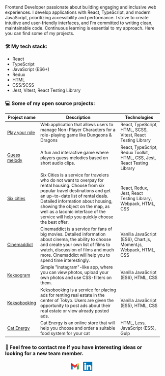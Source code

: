 Frontend Developer passionate about building engaging and inclusive web experiences. I develop applications with React, TypeScript, and modern JavaScript, prioritizing accessibility and performance. I strive to create intuitive and user-friendly interfaces, and I'm committed to writing clean, maintainable code. Continuous learning is essential to my approach.
Here you can find some of my projects.

### :hammer_and_wrench: My tech stack:

- React
- TypeScript
- JavaScript (ES6+)
- Redux
- HTML
- CSS/SCSS
- Jest, Vitest, React Testing Library

### :computer: Some of my open source projects:

| Project name                                                           | Description                                                                                                                                                                                                                                                                                                                                | Technologies                                                             |
| ---------------------------------------------------------------------- | ------------------------------------------------------------------------------------------------------------------------------------------------------------------------------------------------------------------------------------------------------------------------------------------------------------------------------------------ | ------------------------------------------------------------------------ |
| [Play your role](https://github.com/ElizabethSh/play-your-role-app)    | Web application that allows users to manage Non-Player Characters for a role-playing game like Dungeons & Dragons                                                                                                                                                                                                                          | React, TypeScript, HTML, SCSS, Vitest, React Testing Library               |
| [Guess melody](https://github.com/ElizabethSh/guess-melody)            | A fun and interactive game where players guess melodies based on short audio clips.                                                                                                                                                                                                                                                        | React, TypeScript, Redux Toolkit, HTML, CSS, Jest, React Testing Library |
| [Six cities](https://github.com/ElizabethSh/1061045-six-cities-6)      | Six Cities is a service for travelers who do not want to overpay for rental housing. Choose from six popular travel destinations and get an up-to-date list of rental deals. Detailed information about housing, showing the object on the map, as well as a laconic interface of the service will help you quickly choose the best offer. | React, Redux, Jest, React Testing Library, Webpack, HTML, CSS            |
| [Cinemaddict](https://github.com/ElizabethSh/1061045-cinemaddict-12)   | Cinemaddict is a service for fans of big movies. Detailed information about cinema, the ability to choose and create your own list of films to watch, discussion of films and much more. Cinemaddict will help you to spend time interestingly.                                                                                            | Vanilla JavaScript (ES6), Chart.js, Moment.js, Webpack, HTML, CSS        |
| [Keksogram](https://github.com/ElizabethSh/1061045-kekstagram-21)      | Simple "instagram"-like app, where you can view photos, upload your own photos and use CSS-filters on them.                                                                                                                                                                                                                                | Vanilla JavaScript (ES6), HTML, CSS                                      |
| [Keksobooking](https://github.com/ElizabethSh/1061045-keksobooking-19) | Keksobooking is a service for placing ads for renting real estate in the center of Tokyo. Users are given the opportunity to post ads about their real estate or view already posted ads.                                                                                                                                                  | Vanilla JavaScript (ES5), HTML, CSS                                      |
| [Cat Energy](https://github.com/ElizabethSh/1061045-cat-energy-18)     | Cat Energy is an online store that will help you choose and order a suitable food system for your cat                                                                                                                                                                                                                                      | HTML, Less, JavaScript (ES5), Gulp                                       |

### :email: Feel free to contact me if you have interesting ideas or looking for a new team member.

<p align="center">
<a href="mailto:liza.shoshkina@gmail.com"><img height="30" src="google_gmail.svg"></a>&nbsp;&nbsp;
<a href="https://www.linkedin.com/in/liza-shoshkina/"><img height="30" src="linkedin.svg"></a>&nbsp;&nbsp;
</p>
